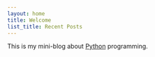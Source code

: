 ```yaml
---
layout: home
title: Welcome
list_title: Recent Posts
---
```


This is my mini-blog about [Python][python] programming.

[python]: https://www.python.org/
